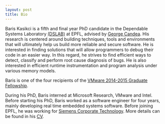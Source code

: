 ```yaml
---
layout: post
title: Bio
---
```


Baris Kasikci is a fifth and final year PhD candidate in the Dependable Systems Laboratory [(DSLAB)](http://dslab.epfl.ch/) at EPFL, advised by [George Candea](http://people.epfl.ch/george.candea). His research is centered around building techniques, tools and environments that will ultimately help us build more reliable and secure software. He is interested in finding solutions that will allow programmers to debug their code in an easier way. In this regard, he strives to find efficient ways to detect, classify and perform root cause diagnosis of bugs. He is also interested in efficient runtime instrumentation and program analysis under various memory models.

Baris is one of the four recipients of the <a href="https://labs.vmware.com/academic/vmware-2014-2015-graduate-fellowships" target="_top">VMware 2014-2015 Graduate Fellowship</a>.

During his PhD, Baris interned at Microsoft Research, VMware and Intel. Before starting his PhD, Baris worked as a software engineer for four years, mainly developing real time embedded systems software. Before joining EPFL, he was working for <a href="http://www.siemens.com/corporate-technology/en/index.php">Siemens Corporate Technology</a>. More details can be found in his <a href="http://bariskasikci.org/cv.pdf">CV</a>.
